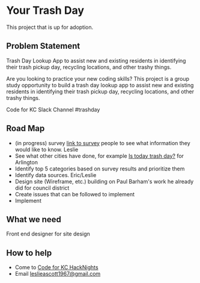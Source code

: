 # Your Trash Day

This project that is up for adoption.

## Problem Statement

Trash Day Lookup App to assist new and existing residents in identifying their trash pickup day, recycling locations, and 
other trashy things.

Are you looking to practice your new coding skills? This project is a
group study opportunity to build a trash day lookup app to assist new
and existing residents in identifying their trash pickup day, recycling
locations, and other trashy things.

Code for KC Slack Channel     #trashday

## Road Map

* (in progress) survey [link to survey](https://docs.google.com/forms/d/e/1FAIpQLScl2ZbuX96WsrpWMX4Q_NpmZPII-HXIM9-5J9V8M4tVMsrRpw/viewform?usp=sf_link.) people to see what information they would like to know.  Leslie
* See what other cities have done, for example [Is today trash day?](http://istodaytrashday.com/) for Arlington
* Identify top 5 categories based on survey results and prioritize them 
* Identify data sources. Eric/Leslie
* Design site (Wireframe, etc.) building on Paul Barham's work he already did for council district
* Create issues that can be followed to implement 
* Implement

## What we need

Front end designer for site design




## How to help

* Come to [Code for KC HackNights](http://www.meetup.com/KCBrigade/)
* Email leslieascott1967@gmail.com

